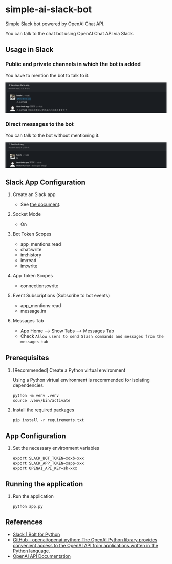 # simple-ai-slack-bot

Simple Slack bot powered by OpenAI Chat API.

You can talk to the chat bot using OpenAI Chat API via Slack.

## Usage in Slack

### Public and private channels in which the bot is added

You have to mention the bot to talk to it.

![screenshot](attachments/2023-09-17-19-18-49.png)

### Direct messages to the bot

You can talk to the bot without mentioning it.

![screenshot](attachments/2023-09-17-19-18-15.png)

## Slack App Configuration

1. Create an Slack app

    - See [the document](https://slack.dev/bolt-python/tutorial/getting-started).

1. Socket Mode

    - On

1. Bot Token Scopes

    - app_mentions:read
    - chat:write
    - im:history
    - im:read
    - im:write

1. App Token Scopes

    - connections:write

1. Event Subscriptions (Subscribe to bot events)

    - app_mentions:read
    - message.im

1. Messages Tab

    - App Home --> Show Tabs --> Messages Tab
    - Check `Allow users to send Slash commands and messages from the messages tab`

## Prerequisites

1. [Recommended] Create a Python virtual environment

    Using a Python virtual environment is recommended for isolating dependencies.

    ```shell
    python -m venv .venv
    source .venv/bin/activate
    ```

1. Install the required packages

    ```shell
    pip install -r requirements.txt
    ```

## App Configuration

1. Set the necessary environment variables

    ```shell
    export SLACK_BOT_TOKEN=xoxb-xxx
    export SLACK_APP_TOKEN=xapp-xxx
    export OPENAI_API_KEY=sk-xxx
    ```

## Running the application

1. Run the application

    ```shell
    python app.py
    ```

## References

- [Slack | Bolt for Python](https://slack.dev/bolt-python/concepts)
- [GitHub - openai/openai-python: The OpenAI Python library provides convenient access to the OpenAI API from applications written in the Python language.](https://github.com/openai/openai-python)
- [OpenAI API Documentation](https://platform.openai.com/docs/introduction)
